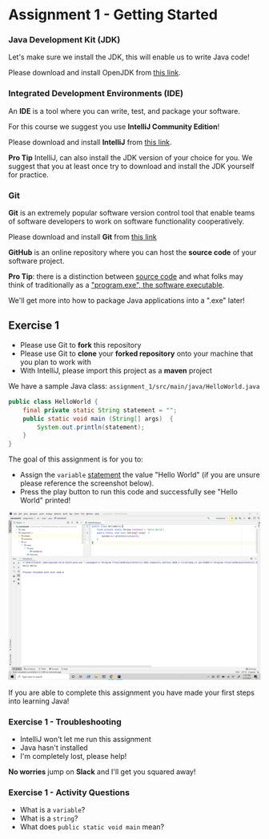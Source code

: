 # Assignment 1 - Getting Started 


### Java Development Kit (JDK)

Let's make sure we install the JDK, this will enable us to write Java code!

Please download and install OpenJDK from [this link](https://adoptopenjdk.net/?variant=openjdk15&jvmVariant=hotspot).


### Integrated Development Environments (IDE)

An **IDE** is a tool where you can write, test, and package your software.

For this course we suggest you use **IntelliJ Community Edition**!

Please download and install **IntelliJ** from [this link](https://www.jetbrains.com/idea/download/).

**Pro Tip** IntelliJ, can also install the JDK version of your choice for you. We
suggest that you at least once try to download and install the JDK yourself for practice.

### Git

**Git** is an extremely popular software version control tool that enable teams
of software developers to work on software functionality cooperatively. 

Please download and install **Git** from [this link](https://git-scm.com/downloads)

**GitHub** is an online repository where you can host the **source code** of your software
project. 

**Pro Tip**: there is a distinction between <u>source code</u> and what
folks may think of traditionally as a <u>"program.exe", the software executable</u>. 

We'll get more into how to package Java applications into a ".exe" later!


## Exercise 1

- Please use Git to **fork** this repository
- Please use Git to **clone** your **forked repository** onto your machine that you plan to work with
- With IntelliJ, please import this project as a **maven** project

We have a sample Java class: `assignment_1/src/main/java/HelloWorld.java`

```java
public class HelloWorld {
    final private static String statement = "";
    public static void main (String[] args)  {
        System.out.println(statement);
    }
}
```

The goal of this assignment is for you to:
 
- Assign the `variable` <u>statement</u> the value "Hello World" (if you are unsure please reference the screenshot below).
- Press the play button to run this code and successfully see "Hello World" printed!

![](./resources/assignment_1_play_hello_world.png?raw=false)


If you are able to complete this assignment you have
made your first steps into learning Java!


### Exercise 1 - Troubleshooting

- IntelliJ won't let me run this assignment
- Java hasn't installed
- I'm completely lost, please help!

**No worries** jump on **Slack** and I'll get you squared away!

### Exercise 1 - Activity Questions

- What is a `variable`?
- What is a `string`?
- What does `public static void main` mean?


 

